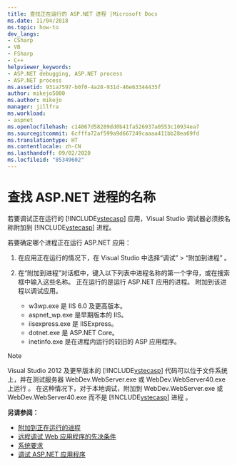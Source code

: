 ```yaml
---
title: 查找正在运行的 ASP.NET 进程 |Microsoft Docs
ms.date: 11/04/2018
ms.topic: how-to
dev_langs:
- CSharp
- VB
- FSharp
- C++
helpviewer_keywords:
- ASP.NET debugging, ASP.NET process
- ASP.NET process
ms.assetid: 931a7597-b0f0-4a28-931d-46e63344435f
author: mikejo5000
ms.author: mikejo
manager: jillfra
ms.workload:
- aspnet
ms.openlocfilehash: c14067d58289dd0b41fa526937a0553c10934ea7
ms.sourcegitcommit: 6cfffa72af599a9d667249caaaa411bb28ea69fd
ms.translationtype: HT
ms.contentlocale: zh-CN
ms.lasthandoff: 09/02/2020
ms.locfileid: "85349602"
---
```

# <a name="find-the-name-of-the-aspnet-process"></a>查找 ASP.NET 进程的名称

若要调试正在运行的 [!INCLUDE[vstecasp](../code-quality/includes/vstecasp_md.md)] 应用，Visual Studio 调试器必须按名称附加到 [!INCLUDE[vstecasp](../code-quality/includes/vstecasp_md.md)] 进程。

若要确定哪个进程正在运行 ASP.NET 应用：

1. 在应用正在运行的情况下，在 Visual Studio 中选择“调试” > “附加到进程” 。

1. 在“附加到进程”对话框中，键入以下列表中进程名称的第一个字母，或在搜索框中输入这些名称。 正在运行的是运行 ASP.NET 应用的进程。 附加到该进程以调试应用。

    - w3wp.exe 是 IIS 6.0 及更高版本。
    - aspnet_wp.exe 是早期版本的 IIS。
    - iisexpress.exe 是 IISExpress。
    - dotnet.exe 是 ASP.NET Core。
    - inetinfo.exe 是在进程内运行的较旧的 ASP 应用程序。

>[!NOTE]
>Visual Studio 2012 及更早版本的 [!INCLUDE[vstecasp](../code-quality/includes/vstecasp_md.md)] 代码可以位于文件系统上，并在测试服务器 WebDev.WebServer.exe 或 WebDev.WebServer40.exe 上运行 。 在这种情况下，对于本地调试，附加到 WebDev.WebServer.exe 或 WebDev.WebServer40.exe 而不是 [!INCLUDE[vstecasp](../code-quality/includes/vstecasp_md.md)] 进程 。

**另请参阅：**

- [附加到正在运行的进程](../debugger/attach-to-running-processes-with-the-visual-studio-debugger.md)
- [远程调试 Web 应用程序的先决条件](remote-debugging-aspnet-on-a-remote-iis-7-5-computer.md)
- [系统要求](../debugger/aspnet-debugging-system-requirements.md)
- [调试 ASP.NET 应用程序](../debugger/how-to-enable-debugging-for-aspnet-applications.md)